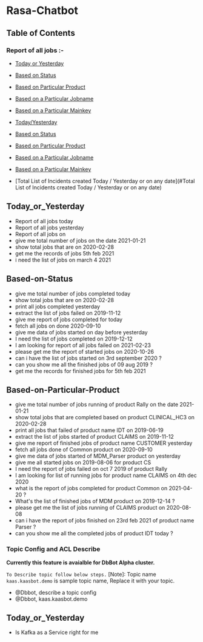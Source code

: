 # Rasa-Chatbot
## Table of Contents

### Report of all jobs :- 

- [Today or Yesterday](#Today_or_Yesterday)
- [Based on Status](#Based-on-Status)
- [Based on Particular Product](#Based-on-Particular-Product)
- [Based on a Particular Jobname](#Based-on-a-Particular-Jobname)
- [Based on a Particular Mainkey](#Based-on-a-Particular-Mainkey)



- [Today/Yesterday](##Today/Yesterdayy)
- [Based on Status](##Based-on-Status)
- [Based on Particular Product](##Based-on-Particular-Product)
- [Based on a Particular Jobname](##Based-on-a-Particular-Jobname)
- [Based on a Particular Mainkey](##Based-on-a-Particular-Mainkey)
- [Total List of Incidents created Today / Yesterday or on any date](#Total List of Incidents created Today / Yesterday or on any date)

## Today_or_Yesterday
- Report of all jobs today
- Report of all jobs yesterday
- Report of all jobs on 
- give me total number of jobs on the date 2021-01-21
- show total jobs that are on 2020-02-28
- get me the records of jobs 5th feb 2021
- i need the list of jobs on march 4 2021

## Based-on-Status
- give me total number of jobs completed today 
- show total jobs that are on 2020-02-28 
- print all jobs completed yesterday 
- extract the list of jobs failed on 2019-11-12 
- give me report of jobs completed for today 
- fetch all jobs on done 2020-09-10 
- give me data of jobs started on day before yesterday 
- I need the list of jobs completed on 2019-12-12 
- I am looking for report of all jobs failed on 2021-02-23 
- please get me the report of started jobs on 2020-10-26 
- can i have the list of jobs started on 3rd september 2020 ?
- can you show me all the finished jobs of 09 aug 2019 ?
- get me the records for finished jobs for 5th feb 2021  


## Based-on-Particular-Product
- give me total number of jobs running of product Rally on the date 2021-01-21 
- show total jobs that are completed based on product CLINICAL_HC3 on 2020-02-28 
- print all jobs that failed of product name IDT on 2019-06-19 
- extract the list of jobs started of product CLAIMS on 2019-11-12 
- give me report of finished jobs of product name CUSTOMER yesterday 
- fetch all jobs done of Common product on 2020-09-10 
- give me data of jobs started of MDM_Parser product on yesterday 
- give me all started jobs on 2019-08-06 for product CS 
- I need the report of jobs failed on oct 7 2019 of product Rally 
- I am looking for list of running jobs for product name CLAIMS on 4th dec 2020 
- what is the report of jobs completed for product Common on 2021-04-20 ?
- What's the list of finished jobs of MDM product on 2019-12-14 ?
- please get me the list of jobs running of CLAIMS product on 2020-08-08 
- can i have the report of jobs finished on 23rd feb 2021 of product name Parser ?
- can you show me all the completed jobs of product IDT today ?


### Topic Config and ACL Describe

**Currently this feature is avaialble for DbBot Alpha cluster.**

`To Describe topic follow below steps.` [Note]: Topic name `kaas.kaasbot.demo` is sample topic name, Replace it with your topic.
- @Dbbot, describe a topic config
- @Dbbot, kaas.kaasbot.demo
## Today_or_Yesterday
- Is Kafka as a Service right for me
